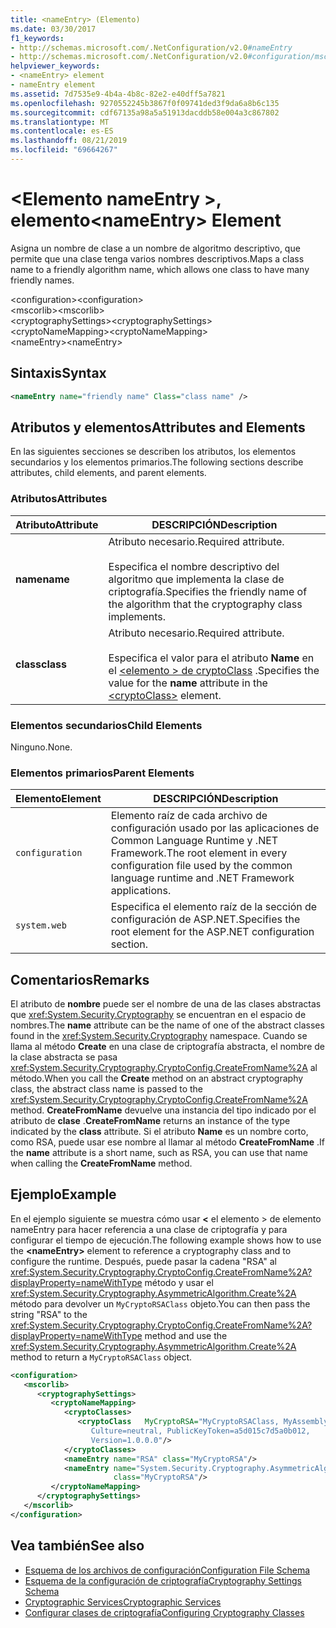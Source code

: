 ```yaml
---
title: <nameEntry> (Elemento)
ms.date: 03/30/2017
f1_keywords:
- http://schemas.microsoft.com/.NetConfiguration/v2.0#nameEntry
- http://schemas.microsoft.com/.NetConfiguration/v2.0#configuration/mscorlib/cryptographySettings/cryptoNameMapping/nameEntry
helpviewer_keywords:
- <nameEntry> element
- nameEntry element
ms.assetid: 7d7535e9-4b4a-4b8c-82e2-e40dff5a7821
ms.openlocfilehash: 9270552245b3867f0f09741ded3f9da6a8b6c135
ms.sourcegitcommit: cdf67135a98a5a51913dacddb58e004a3c867802
ms.translationtype: MT
ms.contentlocale: es-ES
ms.lasthandoff: 08/21/2019
ms.locfileid: "69664267"
---
```

# <a name="nameentry-element"></a><span data-ttu-id="f764c-102">\<Elemento nameEntry >, elemento</span><span class="sxs-lookup"><span data-stu-id="f764c-102">\<nameEntry> Element</span></span>
<span data-ttu-id="f764c-103">Asigna un nombre de clase a un nombre de algoritmo descriptivo, que permite que una clase tenga varios nombres descriptivos.</span><span class="sxs-lookup"><span data-stu-id="f764c-103">Maps a class name to a friendly algorithm name, which allows one class to have many friendly names.</span></span>  
  
 <span data-ttu-id="f764c-104">\<configuration></span><span class="sxs-lookup"><span data-stu-id="f764c-104">\<configuration></span></span>  
<span data-ttu-id="f764c-105">\<mscorlib></span><span class="sxs-lookup"><span data-stu-id="f764c-105">\<mscorlib></span></span>  
<span data-ttu-id="f764c-106">\<cryptographySettings></span><span class="sxs-lookup"><span data-stu-id="f764c-106">\<cryptographySettings></span></span>  
<span data-ttu-id="f764c-107">\<cryptoNameMapping></span><span class="sxs-lookup"><span data-stu-id="f764c-107">\<cryptoNameMapping></span></span>  
<span data-ttu-id="f764c-108">\<nameEntry></span><span class="sxs-lookup"><span data-stu-id="f764c-108">\<nameEntry></span></span>  
  
## <a name="syntax"></a><span data-ttu-id="f764c-109">Sintaxis</span><span class="sxs-lookup"><span data-stu-id="f764c-109">Syntax</span></span>  
  
```xml  
<nameEntry name="friendly name" Class="class name" />  
```  
  
## <a name="attributes-and-elements"></a><span data-ttu-id="f764c-110">Atributos y elementos</span><span class="sxs-lookup"><span data-stu-id="f764c-110">Attributes and Elements</span></span>  
 <span data-ttu-id="f764c-111">En las siguientes secciones se describen los atributos, los elementos secundarios y los elementos primarios.</span><span class="sxs-lookup"><span data-stu-id="f764c-111">The following sections describe attributes, child elements, and parent elements.</span></span>  
  
### <a name="attributes"></a><span data-ttu-id="f764c-112">Atributos</span><span class="sxs-lookup"><span data-stu-id="f764c-112">Attributes</span></span>  
  
|<span data-ttu-id="f764c-113">Atributo</span><span class="sxs-lookup"><span data-stu-id="f764c-113">Attribute</span></span>|<span data-ttu-id="f764c-114">DESCRIPCIÓN</span><span class="sxs-lookup"><span data-stu-id="f764c-114">Description</span></span>|  
|---------------|-----------------|  
|<span data-ttu-id="f764c-115">**name**</span><span class="sxs-lookup"><span data-stu-id="f764c-115">**name**</span></span>|<span data-ttu-id="f764c-116">Atributo necesario.</span><span class="sxs-lookup"><span data-stu-id="f764c-116">Required attribute.</span></span><br /><br /> <span data-ttu-id="f764c-117">Especifica el nombre descriptivo del algoritmo que implementa la clase de criptografía.</span><span class="sxs-lookup"><span data-stu-id="f764c-117">Specifies the friendly name of the algorithm that the cryptography class implements.</span></span>|  
|<span data-ttu-id="f764c-118">**class**</span><span class="sxs-lookup"><span data-stu-id="f764c-118">**class**</span></span>|<span data-ttu-id="f764c-119">Atributo necesario.</span><span class="sxs-lookup"><span data-stu-id="f764c-119">Required attribute.</span></span><br /><br /> <span data-ttu-id="f764c-120">Especifica el valor para el atributo **Name** en el [ \<elemento > de cryptoClass](cryptoclass-element.md) .</span><span class="sxs-lookup"><span data-stu-id="f764c-120">Specifies the value for the **name** attribute in the [\<cryptoClass>](cryptoclass-element.md) element.</span></span>|  
  
### <a name="child-elements"></a><span data-ttu-id="f764c-121">Elementos secundarios</span><span class="sxs-lookup"><span data-stu-id="f764c-121">Child Elements</span></span>  
 <span data-ttu-id="f764c-122">Ninguno.</span><span class="sxs-lookup"><span data-stu-id="f764c-122">None.</span></span>  
  
### <a name="parent-elements"></a><span data-ttu-id="f764c-123">Elementos primarios</span><span class="sxs-lookup"><span data-stu-id="f764c-123">Parent Elements</span></span>  
  
|<span data-ttu-id="f764c-124">Elemento</span><span class="sxs-lookup"><span data-stu-id="f764c-124">Element</span></span>|<span data-ttu-id="f764c-125">DESCRIPCIÓN</span><span class="sxs-lookup"><span data-stu-id="f764c-125">Description</span></span>|  
|-------------|-----------------|  
|`configuration`|<span data-ttu-id="f764c-126">Elemento raíz de cada archivo de configuración usado por las aplicaciones de Common Language Runtime y .NET Framework.</span><span class="sxs-lookup"><span data-stu-id="f764c-126">The root element in every configuration file used by the common language runtime and .NET Framework applications.</span></span>|  
|`system.web`|<span data-ttu-id="f764c-127">Especifica el elemento raíz de la sección de configuración de ASP.NET.</span><span class="sxs-lookup"><span data-stu-id="f764c-127">Specifies the root element for the ASP.NET configuration section.</span></span>|  
  
## <a name="remarks"></a><span data-ttu-id="f764c-128">Comentarios</span><span class="sxs-lookup"><span data-stu-id="f764c-128">Remarks</span></span>  
 <span data-ttu-id="f764c-129">El atributo de **nombre** puede ser el nombre de una de las clases abstractas que <xref:System.Security.Cryptography> se encuentran en el espacio de nombres.</span><span class="sxs-lookup"><span data-stu-id="f764c-129">The **name** attribute can be the name of one of the abstract classes found in the <xref:System.Security.Cryptography> namespace.</span></span> <span data-ttu-id="f764c-130">Cuando se llama al método **Create** en una clase de criptografía abstracta, el nombre de la clase abstracta se pasa <xref:System.Security.Cryptography.CryptoConfig.CreateFromName%2A> al método.</span><span class="sxs-lookup"><span data-stu-id="f764c-130">When you call the **Create** method on an abstract cryptography class, the abstract class name is passed to the <xref:System.Security.Cryptography.CryptoConfig.CreateFromName%2A> method.</span></span> <span data-ttu-id="f764c-131">**CreateFromName** devuelve una instancia del tipo indicado por el atributo de **clase** .</span><span class="sxs-lookup"><span data-stu-id="f764c-131">**CreateFromName** returns an instance of the type indicated by the **class** attribute.</span></span> <span data-ttu-id="f764c-132">Si el atributo **Name** es un nombre corto, como RSA, puede usar ese nombre al llamar al método **CreateFromName** .</span><span class="sxs-lookup"><span data-stu-id="f764c-132">If the **name** attribute is a short name, such as RSA, you can use that name when calling the **CreateFromName** method.</span></span>  
  
## <a name="example"></a><span data-ttu-id="f764c-133">Ejemplo</span><span class="sxs-lookup"><span data-stu-id="f764c-133">Example</span></span>  
 <span data-ttu-id="f764c-134">En el ejemplo siguiente se muestra cómo usar  **\<** el elemento > de elemento nameEntry para hacer referencia a una clase de criptografía y para configurar el tiempo de ejecución.</span><span class="sxs-lookup"><span data-stu-id="f764c-134">The following example shows how to use the **\<nameEntry>** element to reference a cryptography class and to configure the runtime.</span></span> <span data-ttu-id="f764c-135">Después, puede pasar la cadena "RSA" al <xref:System.Security.Cryptography.CryptoConfig.CreateFromName%2A?displayProperty=nameWithType> método y usar el <xref:System.Security.Cryptography.AsymmetricAlgorithm.Create%2A> método para devolver un `MyCryptoRSAClass` objeto.</span><span class="sxs-lookup"><span data-stu-id="f764c-135">You can then pass the string "RSA" to the <xref:System.Security.Cryptography.CryptoConfig.CreateFromName%2A?displayProperty=nameWithType> method and use the <xref:System.Security.Cryptography.AsymmetricAlgorithm.Create%2A> method to return a `MyCryptoRSAClass` object.</span></span>  
  
```xml  
<configuration>  
   <mscorlib>  
      <cryptographySettings>  
         <cryptoNameMapping>  
            <cryptoClasses>  
               <cryptoClass   MyCryptoRSA="MyCryptoRSAClass, MyAssembly  
                  Culture=neutral, PublicKeyToken=a5d015c7d5a0b012,  
                  Version=1.0.0.0"/>  
            </cryptoClasses>  
            <nameEntry name="RSA" class="MyCryptoRSA"/>  
            <nameEntry name="System.Security.Cryptography.AsymmetricAlgorithm"  
                       class="MyCryptoRSA"/>  
         </cryptoNameMapping>  
      </cryptographySettings>  
   </mscorlib>  
</configuration>  
```  
  
## <a name="see-also"></a><span data-ttu-id="f764c-136">Vea también</span><span class="sxs-lookup"><span data-stu-id="f764c-136">See also</span></span>

- [<span data-ttu-id="f764c-137">Esquema de los archivos de configuración</span><span class="sxs-lookup"><span data-stu-id="f764c-137">Configuration File Schema</span></span>](../index.md)
- [<span data-ttu-id="f764c-138">Esquema de la configuración de criptografía</span><span class="sxs-lookup"><span data-stu-id="f764c-138">Cryptography Settings Schema</span></span>](index.md)
- [<span data-ttu-id="f764c-139">Cryptographic Services</span><span class="sxs-lookup"><span data-stu-id="f764c-139">Cryptographic Services</span></span>](../../../../../docs/standard/security/cryptographic-services.md)
- [<span data-ttu-id="f764c-140">Configurar clases de criptografía</span><span class="sxs-lookup"><span data-stu-id="f764c-140">Configuring Cryptography Classes</span></span>](../../configure-cryptography-classes.md)
